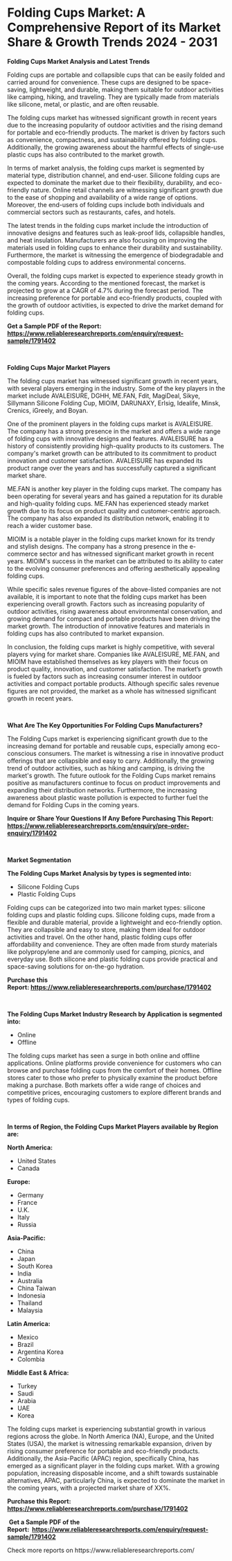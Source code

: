 <p><h1>Folding Cups Market: A Comprehensive Report of its Market Share & Growth Trends 2024 - 2031</h1></p><p><strong>Folding Cups Market Analysis and Latest Trends</strong></p>
<p><p>Folding cups are portable and collapsible cups that can be easily folded and carried around for convenience. These cups are designed to be space-saving, lightweight, and durable, making them suitable for outdoor activities like camping, hiking, and traveling. They are typically made from materials like silicone, metal, or plastic, and are often reusable.</p><p>The folding cups market has witnessed significant growth in recent years due to the increasing popularity of outdoor activities and the rising demand for portable and eco-friendly products. The market is driven by factors such as convenience, compactness, and sustainability offered by folding cups. Additionally, the growing awareness about the harmful effects of single-use plastic cups has also contributed to the market growth.</p><p>In terms of market analysis, the folding cups market is segmented by material type, distribution channel, and end-user. Silicone folding cups are expected to dominate the market due to their flexibility, durability, and eco-friendly nature. Online retail channels are witnessing significant growth due to the ease of shopping and availability of a wide range of options. Moreover, the end-users of folding cups include both individuals and commercial sectors such as restaurants, cafes, and hotels.</p><p>The latest trends in the folding cups market include the introduction of innovative designs and features such as leak-proof lids, collapsible handles, and heat insulation. Manufacturers are also focusing on improving the materials used in folding cups to enhance their durability and sustainability. Furthermore, the market is witnessing the emergence of biodegradable and compostable folding cups to address environmental concerns.</p><p>Overall, the folding cups market is expected to experience steady growth in the coming years. According to the mentioned forecast, the market is projected to grow at a CAGR of 4.7% during the forecast period. The increasing preference for portable and eco-friendly products, coupled with the growth of outdoor activities, is expected to drive the market demand for folding cups.</p></p>
<p><strong>Get a Sample PDF of the Report:&nbsp; <a href="https://www.reliableresearchreports.com/enquiry/request-sample/1791402">https://www.reliableresearchreports.com/enquiry/request-sample/1791402</a></strong></p>
<p>&nbsp;</p>
<p><strong>Folding Cups Major Market Players</strong></p>
<p><p>The folding cups market has witnessed significant growth in recent years, with several players emerging in the industry. Some of the key players in the market include AVALEISURE, DGHH, ME.FAN, Fdit, MagiDeal, Sikye, Sillymann Silicone Folding Cup, MIOIM, DARUNAXY, Erlsig, Idealife, Minsk, Crenics, iGreely, and Boyan.</p><p>One of the prominent players in the folding cups market is AVALEISURE. The company has a strong presence in the market and offers a wide range of folding cups with innovative designs and features. AVALEISURE has a history of consistently providing high-quality products to its customers. The company's market growth can be attributed to its commitment to product innovation and customer satisfaction. AVALEISURE has expanded its product range over the years and has successfully captured a significant market share.</p><p>ME.FAN is another key player in the folding cups market. The company has been operating for several years and has gained a reputation for its durable and high-quality folding cups. ME.FAN has experienced steady market growth due to its focus on product quality and customer-centric approach. The company has also expanded its distribution network, enabling it to reach a wider customer base.</p><p>MIOIM is a notable player in the folding cups market known for its trendy and stylish designs. The company has a strong presence in the e-commerce sector and has witnessed significant market growth in recent years. MIOIM's success in the market can be attributed to its ability to cater to the evolving consumer preferences and offering aesthetically appealing folding cups.</p><p>While specific sales revenue figures of the above-listed companies are not available, it is important to note that the folding cups market has been experiencing overall growth. Factors such as increasing popularity of outdoor activities, rising awareness about environmental conservation, and growing demand for compact and portable products have been driving the market growth. The introduction of innovative features and materials in folding cups has also contributed to market expansion.</p><p>In conclusion, the folding cups market is highly competitive, with several players vying for market share. Companies like AVALEISURE, ME.FAN, and MIOIM have established themselves as key players with their focus on product quality, innovation, and customer satisfaction. The market’s growth is fueled by factors such as increasing consumer interest in outdoor activities and compact portable products. Although specific sales revenue figures are not provided, the market as a whole has witnessed significant growth in recent years.</p></p>
<p>&nbsp;</p>
<p><strong>What Are The Key Opportunities For Folding Cups Manufacturers?</strong></p>
<p><p>The Folding Cups market is experiencing significant growth due to the increasing demand for portable and reusable cups, especially among eco-conscious consumers. The market is witnessing a rise in innovative product offerings that are collapsible and easy to carry. Additionally, the growing trend of outdoor activities, such as hiking and camping, is driving the market's growth. The future outlook for the Folding Cups market remains positive as manufacturers continue to focus on product improvements and expanding their distribution networks. Furthermore, the increasing awareness about plastic waste pollution is expected to further fuel the demand for Folding Cups in the coming years.</p></p>
<p><strong>Inquire or Share Your Questions If Any Before Purchasing This Report: <a href="https://www.reliableresearchreports.com/enquiry/pre-order-enquiry/1791402">https://www.reliableresearchreports.com/enquiry/pre-order-enquiry/1791402</a></strong></p>
<p>&nbsp;</p>
<p><strong>Market Segmentation</strong></p>
<p><strong>The Folding Cups Market Analysis by types is segmented into:</strong></p>
<p><ul><li>Silicone Folding Cups</li><li>Plastic Folding Cups</li></ul></p>
<p><p>Folding cups can be categorized into two main market types: silicone folding cups and plastic folding cups. Silicone folding cups, made from a flexible and durable material, provide a lightweight and eco-friendly option. They are collapsible and easy to store, making them ideal for outdoor activities and travel. On the other hand, plastic folding cups offer affordability and convenience. They are often made from sturdy materials like polypropylene and are commonly used for camping, picnics, and everyday use. Both silicone and plastic folding cups provide practical and space-saving solutions for on-the-go hydration.</p></p>
<p><strong>Purchase this Report:&nbsp;<a href="https://www.reliableresearchreports.com/purchase/1791402">https://www.reliableresearchreports.com/purchase/1791402</a></strong></p>
<p>&nbsp;</p>
<p><strong>The Folding Cups Market Industry Research by Application is segmented into:</strong></p>
<p><ul><li>Online</li><li>Offline</li></ul></p>
<p><p>The folding cups market has seen a surge in both online and offline applications. Online platforms provide convenience for customers who can browse and purchase folding cups from the comfort of their homes. Offline stores cater to those who prefer to physically examine the product before making a purchase. Both markets offer a wide range of choices and competitive prices, encouraging customers to explore different brands and types of folding cups.</p></p>
<p>&nbsp;</p>
<p><strong>In terms of Region, the Folding Cups Market Players available by Region are:</strong></p>
<p>
    <p> <strong> North America: </strong>
        <ul>
            <li>United States</li>
            <li>Canada</li>
        </ul>
        </p> 
    <p> <strong> Europe: </strong>
        <ul>
            <li>Germany</li>
            <li>France</li>
            <li>U.K.</li>
            <li>Italy</li>
            <li>Russia</li>
        </ul>
        </p> 
    <p> <strong> Asia-Pacific: </strong>
        <ul>
            <li>China</li>
            <li>Japan</li>
            <li>South Korea</li>
            <li>India</li>
            <li>Australia</li>
            <li>China Taiwan</li>
            <li>Indonesia</li>
            <li>Thailand</li>
            <li>Malaysia</li>
        </ul>
        </p> 
    <p> <strong> Latin America: </strong>
        <ul>
            <li>Mexico</li>
            <li>Brazil</li>
            <li>Argentina Korea</li>
            <li>Colombia</li>
        </ul>
        </p> 
    <p> <strong> Middle East & Africa: </strong>
        <ul>
            <li>Turkey</li>
            <li>Saudi</li>
            <li>Arabia</li>
            <li>UAE</li>
            <li>Korea</li>
        </ul>
    </p>
    </p>
<p><p>The folding cups market is experiencing substantial growth in various regions across the globe. In North America (NA), Europe, and the United States (USA), the market is witnessing remarkable expansion, driven by rising consumer preference for portable and eco-friendly products. Additionally, the Asia-Pacific (APAC) region, specifically China, has emerged as a significant player in the folding cups market. With a growing population, increasing disposable income, and a shift towards sustainable alternatives, APAC, particularly China, is expected to dominate the market in the coming years, with a projected market share of XX%.</p></p>
<p><strong>Purchase this Report: <a href="https://www.reliableresearchreports.com/purchase/1791402">https://www.reliableresearchreports.com/purchase/1791402</a></strong></p>
<p>&nbsp;<strong>Get a Sample PDF of the Report:&nbsp;&nbsp;<a href="https://www.reliableresearchreports.com/enquiry/request-sample/1791402">https://www.reliableresearchreports.com/enquiry/request-sample/1791402</a></strong></p>
<p><strong></strong></p>
<p>Check more reports on https://www.reliableresearchreports.com/</p>